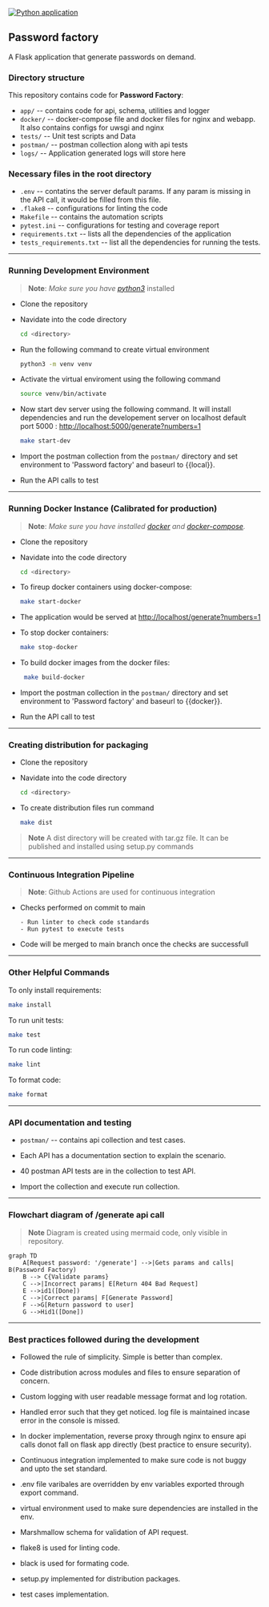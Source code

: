 [![Python application](https://github.com/ramigiki/passwordfactory/actions/workflows/app.yml/badge.svg?branch=main)](https://github.com/ramigiki/passwordfactory/actions/workflows/app.yml)

## Password factory

A Flask application that generate passwords on demand.

### Directory structure

This repository contains code for **Password Factory**:

* ``app/`` -- contains code for api, schema, utilities and logger
* ``docker/`` -- docker-compose file and docker files for nginx and webapp. It also contains configs for uwsgi and nginx
* ``tests/`` -- Unit test scripts and Data
* ``postman/`` -- postman collection along with api tests
* ``logs/`` -- Application generated logs will store here

### Necessary files in the root directory

* ```.env``` -- contatins the server default params. If any param is missing in the API call, it would be filled from this file.
* ```.flake8``` -- configurations for linting the code
* ```Makefile``` -- contains the automation scripts
* ```pytest.ini``` -- configurations for testing and coverage report
* ```requirements.txt``` -- lists all the dependencies of the application
* ```tests_requirements.txt``` -- list all the dependencies for running the tests.

---

### Running Development Environment

>**Note**: _Make sure you have [python3](https://www.python.org/downloads/)_ installed

* Clone the repository
* Navidate into the code directory

    ```bash
    cd <directory>
    ```

* Run the following command to create virtual environment

    ```bash
    python3 -m venv venv
    ```

* Activate the virtual enviroment using the following command

    ```bash
    source venv/bin/activate
    ```

* Now start dev server using the following command. It will install dependencies and run the developement server on localhost default port 5000 : <http://localhost:5000/generate?numbers=1>

    ```bash
    make start-dev
    ```

* Import the postman collection from the ``postman/`` directory and set environment to 'Password factory' and baseurl to {{local}}.

* Run the API calls to test

---

### Running Docker Instance (Calibrated for production)

>**Note**: _Make sure you have installed [docker](https://docs.docker.com/install/) and
[docker-compose](https://docs.docker.com/compose/install/)._

* Clone the repository

* Navidate into the code directory

    ```bash
    cd <directory>
    ```

* To fireup docker containers using docker-compose:

    ```bash
    make start-docker
    ```

* The application would be served at <http://localhost/generate?numbers=1>

* To stop docker containers:

    ```bash
    make stop-docker
    ```

* To build docker images from the docker files:

   ```bash
    make build-docker
    ```

* Import the postman collection in the ``postman/`` directory and set environment to 'Password factory' and baseurl to {{docker}}.

* Run the API call to test

---

### Creating distribution for packaging

* Clone the repository

* Navidate into the code directory

    ```bash
    cd <directory>
    ```

* To create distribution files run command

    ```bash
    make dist

    ```

>**Note** A dist directory will be created with tar.gz file. It can be published and installed using setup.py commands

---

### Continuous Integration Pipeline

>**Note**: Github Actions are used for continuous integration

* Checks performed on commit to main

    ```text
    - Run linter to check code standards
    - Run pytest to execute tests

    ```

* Code will be merged to main branch once the checks are successfull

---

### Other Helpful Commands

To only install requirements:

```bash
make install
```

To run unit tests:

```bash
make test
```

To run code linting:

```bash
make lint
```

To format code:

```bash
make format
```

---

### API documentation and testing

* ``postman/`` -- contains api collection and test cases.

* Each API has a documentation section to explain the scenario.

* 40 postman API tests are in the collection to test API.

* Import the collection and execute run collection.

---

### Flowchart diagram of /generate api call

>**Note** Diagram is created using mermaid code, only visible in repository.

```mermaid
graph TD
    A[Request password: '/generate'] -->|Gets params and calls| B(Password Factory)
    B --> C{Validate params}
    C -->|Incorrect params| E[Return 404 Bad Request]
    E -->id1([Done])
    C -->|Correct params| F[Generate Password]
    F -->G[Return password to user]
    G -->Hid1([Done])
```

---

### Best practices followed during the development

* Followed the rule of simplicity. Simple is better than complex.

* Code distribution across modules and files to ensure separation of concern.

* Custom logging with user readable message format and log rotation.

* Handled error such that they get noticed. log file is maintained incase error in the console is missed.

* In docker implementation, reverse proxy through nginx to ensure api calls donot fall on flask app directly (best practice to ensure security).

* Continuous integration implemented to make sure code is not buggy and upto the set standard.

* .env file varibales are overridden by env variables exported through export command.

* virtual environment used to make sure dependencies are installed in the env.  

* Marshmallow schema for validation of API request.

* flake8 is used for linting code.

* black is used for formating code.

* setup.py implemented for distribution packages.

* test cases implementation.
